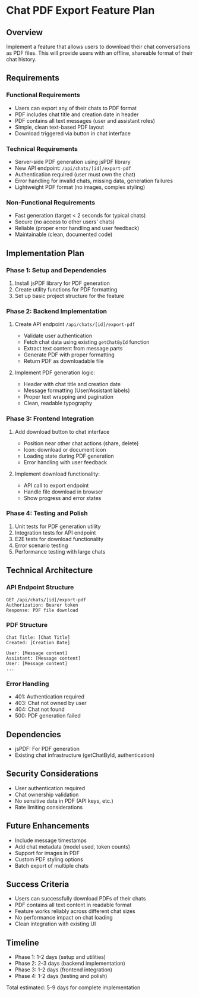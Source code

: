 # Chat PDF Export Feature Plan

## Overview
Implement a feature that allows users to download their chat conversations as PDF files. This will provide users with an offline, shareable format of their chat history.

## Requirements

### Functional Requirements
- Users can export any of their chats to PDF format
- PDF includes chat title and creation date in header
- PDF contains all text messages (user and assistant roles)
- Simple, clean text-based PDF layout
- Download triggered via button in chat interface

### Technical Requirements
- Server-side PDF generation using jsPDF library
- New API endpoint: `/api/chats/[id]/export-pdf`
- Authentication required (user must own the chat)
- Error handling for invalid chats, missing data, generation failures
- Lightweight PDF format (no images, complex styling)

### Non-Functional Requirements
- Fast generation (target < 2 seconds for typical chats)
- Secure (no access to other users' chats)
- Reliable (proper error handling and user feedback)
- Maintainable (clean, documented code)

## Implementation Plan

### Phase 1: Setup and Dependencies
1. Install jsPDF library for PDF generation
2. Create utility functions for PDF formatting
3. Set up basic project structure for the feature

### Phase 2: Backend Implementation
1. Create API endpoint `/api/chats/[id]/export-pdf`
   - Validate user authentication
   - Fetch chat data using existing `getChatById` function
   - Extract text content from message parts
   - Generate PDF with proper formatting
   - Return PDF as downloadable file

2. Implement PDF generation logic:
   - Header with chat title and creation date
   - Message formatting (User/Assistant labels)
   - Proper text wrapping and pagination
   - Clean, readable typography

### Phase 3: Frontend Integration
1. Add download button to chat interface
   - Position near other chat actions (share, delete)
   - Icon: download or document icon
   - Loading state during PDF generation
   - Error handling with user feedback

2. Implement download functionality:
   - API call to export endpoint
   - Handle file download in browser
   - Show progress and error states

### Phase 4: Testing and Polish
1. Unit tests for PDF generation utility
2. Integration tests for API endpoint
3. E2E tests for download functionality
4. Error scenario testing
5. Performance testing with large chats

## Technical Architecture

### API Endpoint Structure
```
GET /api/chats/[id]/export-pdf
Authorization: Bearer token
Response: PDF file download
```

### PDF Structure
```
Chat Title: [Chat Title]
Created: [Creation Date]

User: [Message content]
Assistant: [Message content]
User: [Message content]
...
```

### Error Handling
- 401: Authentication required
- 403: Chat not owned by user
- 404: Chat not found
- 500: PDF generation failed

## Dependencies
- jsPDF: For PDF generation
- Existing chat infrastructure (getChatById, authentication)

## Security Considerations
- User authentication required
- Chat ownership validation
- No sensitive data in PDF (API keys, etc.)
- Rate limiting considerations

## Future Enhancements
- Include message timestamps
- Add chat metadata (model used, token counts)
- Support for images in PDF
- Custom PDF styling options
- Batch export of multiple chats

## Success Criteria
- Users can successfully download PDFs of their chats
- PDF contains all text content in readable format
- Feature works reliably across different chat sizes
- No performance impact on chat loading
- Clean integration with existing UI

## Timeline
- Phase 1: 1-2 days (setup and utilities)
- Phase 2: 2-3 days (backend implementation)
- Phase 3: 1-2 days (frontend integration)
- Phase 4: 1-2 days (testing and polish)

Total estimated: 5-9 days for complete implementation